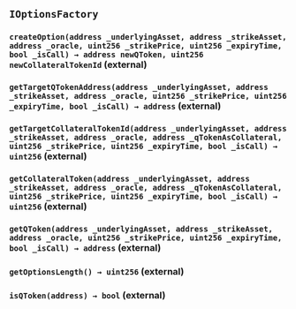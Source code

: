 ## `IOptionsFactory`






### `createOption(address _underlyingAsset, address _strikeAsset, address _oracle, uint256 _strikePrice, uint256 _expiryTime, bool _isCall) → address newQToken, uint256 newCollateralTokenId` (external)





### `getTargetQTokenAddress(address _underlyingAsset, address _strikeAsset, address _oracle, uint256 _strikePrice, uint256 _expiryTime, bool _isCall) → address` (external)





### `getTargetCollateralTokenId(address _underlyingAsset, address _strikeAsset, address _oracle, address _qTokenAsCollateral, uint256 _strikePrice, uint256 _expiryTime, bool _isCall) → uint256` (external)





### `getCollateralToken(address _underlyingAsset, address _strikeAsset, address _oracle, address _qTokenAsCollateral, uint256 _strikePrice, uint256 _expiryTime, bool _isCall) → uint256` (external)





### `getQToken(address _underlyingAsset, address _strikeAsset, address _oracle, uint256 _strikePrice, uint256 _expiryTime, bool _isCall) → address` (external)





### `getOptionsLength() → uint256` (external)





### `isQToken(address) → bool` (external)






